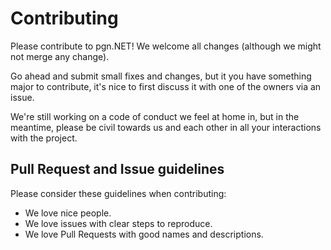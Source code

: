 Contributing
============
Please contribute to pgn.NET! We welcome all changes (although we might not merge any change).

Go ahead and submit small fixes and changes, but it you have something major to contribute, it's nice to first discuss it with one of the owners via an issue.

We're still working on a code of conduct we feel at home in, but in the meantime, please be civil towards us and each other in all your interactions with the project.

Pull Request and Issue guidelines
---------------------------------
Please consider these guidelines when contributing:
* We love nice people.
* We love issues with clear steps to reproduce.
* We love Pull Requests with good names and descriptions.
